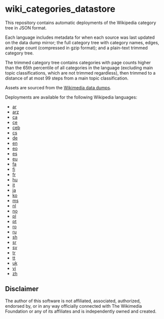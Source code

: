 # wiki_categories_datastore

This repository contains automatic deployments of the Wikipedia category tree in JSON format.

Each language includes metadata for when each source was last updated on the data dump mirror; the full 
category tree with category names, edges, and page count (compressed in gzip format); and a plain-text trimmed category tree. 

The trimmed category tree contains categories with page counts higher than the 65th percentile of all 
categories in the language (excluding main topic classifications, which are not trimmed regardless), 
then trimmed to a distance of at most 99 steps from a main topic classification.

Assets are sourced from the [Wikimedia data dumps](https://dumps.wikimedia.org/).

Deployments are available for the following Wikipedia languages:
 - [ar](https://ar.wikipedia.org)
 - [arz](https://arz.wikipedia.org)
 - [ca](https://ca.wikipedia.org)
 - [ce](https://ce.wikipedia.org)
 - [ceb](https://ceb.wikipedia.org)
 - [cs](https://cs.wikipedia.org)
 - [de](https://de.wikipedia.org)
 - [en](https://en.wikipedia.org)
 - [eo](https://eo.wikipedia.org)
 - [es](https://es.wikipedia.org)
 - [eu](https://eu.wikipedia.org)
 - [fa](https://fa.wikipedia.org)
 - [fi](https://fi.wikipedia.org)
 - [fr](https://fr.wikipedia.org)
 - [hu](https://hu.wikipedia.org)
 - [it](https://it.wikipedia.org)
 - [ja](https://ja.wikipedia.org)
 - [ko](https://ko.wikipedia.org)
 - [ms](https://ms.wikipedia.org)
 - [nl](https://nl.wikipedia.org)
 - [no](https://no.wikipedia.org)
 - [pl](https://pl.wikipedia.org)
 - [pt](https://pt.wikipedia.org)
 - [ro](https://ro.wikipedia.org)
 - [ru](https://ru.wikipedia.org)
 - [sh](https://sh.wikipedia.org)
 - [sr](https://sr.wikipedia.org)
 - [sv](https://sv.wikipedia.org)
 - [tr](https://tr.wikipedia.org)
 - [tt](https://tt.wikipedia.org)
 - [uk](https://uk.wikipedia.org)
 - [vi](https://vi.wikipedia.org)
 - [zh](https://zh.wikipedia.org)

## Disclaimer

The author of this software is not affiliated, associated, authorized, endorsed by, or in any way 
officially connected with The Wikimedia Foundation or any of its affiliates and is independently 
owned and created.
